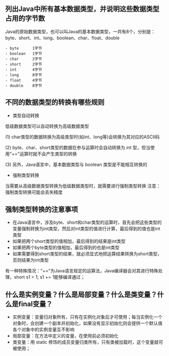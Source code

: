 ## 列出Java中所有基本数据类型，并说明这些数据类型占用的字节数

Java的原始数据类型，也可以叫Java的基本数据类型，一共有8个，分别是：
byte、short、int、long、boolean、char、float、double
	
	- byte      1字节
	- boolean   1字节
	- char      2字节
	- short     2字节
	- int       4字节
	- long      8字节
	- float     4字节
	- double    8字节

## 不同的数据类型的转换有哪些规则
- 类型自动转换

低级数据类型可以自动转换为高级数据类型

(1) char类型的数据转换为高级类型时(如int、long等)会转换为其对应的ASCII码

(2) byte、char、short类型的数据在参与运算时会自动转换为 int 型，但当使用"+="运算时就不会产生类型的转换

(3) 另外，Java语言中，基本数据类型与 boolean 类型是不能相互转换的
	
- 强制类型转换

当需要从高级数据类型转换为低级数据类型时，就需要进行强制类型转换
注意：强制类型转换可能会丢失精度

## 强制类型转换的注意事项
- 在Java语言中，涉及byte、short和char类型的运算时，首先会把这些类型的变量强制转换为int类型，然后对int类型的值进行计算，最后得到的值也是int类型
- 如果把两个short类型的值相加，最后得到的结果是int类型
- 如果把两个byte类型的值相加，最后得到的也是int类型
- 如果需要得到short类型的结果，就必须显式地把运算结果转换为short类型，否则结果为int类型
	
有一种特殊情况："+="为Java语言规定的运算法，Java编译器会对其进行特殊处理，short s1 = 1; s1 += 1能够编译通过；

## 什么是实例变量？什么是局部变量？什么是类变量？什么是final变量？

- 实例变量：变量归对象所有，只有在实例化对象后才可使用；每当实例化一个对象时，会创建一个副本并初始化，如果没有显示初始化则会提供一个默认值
	各个对象中的实例变量互不影响
- 局部变量：在方法中定义的变量，在使用前必须初始化
- 类变量：用 static 修饰的成员变量归类所有，只有类被加载时，这个变量就可被使用；